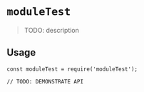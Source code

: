 # `moduleTest`

> TODO: description

## Usage

```
const moduleTest = require('moduleTest');

// TODO: DEMONSTRATE API
```
